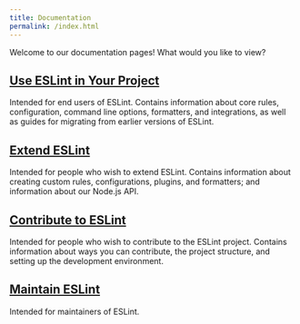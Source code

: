 ```yaml
---
title: Documentation
permalink: /index.html
---
```


Welcome to our documentation pages! What would you like to view?

## [Use ESLint in Your Project](use/)

Intended for end users of ESLint. Contains information about core rules, configuration, command line options, formatters, and integrations,
as well as guides for migrating from earlier versions of ESLint.

## [Extend ESLint](extend/)

Intended for people who wish to extend ESLint. Contains information about creating custom rules, configurations, plugins, and formatters; and information about our Node.js API.

## [Contribute to ESLint](contribute/)

Intended for people who wish to contribute to the ESLint project. Contains information about ways you can contribute, the project structure, and setting up the development environment.

## [Maintain ESLint](maintain/)

Intended for maintainers of ESLint.
